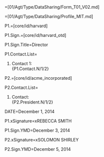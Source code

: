 =[01/Agt/Type/DataSharing/Form_T01_V02.md]

=[01/Agt/Type/DataSharing/Profile_MIT.md]

P1.=[core/id/harvard]

P1.Sign.=[core/id/harvard_otd]

P1.Sign.Title=Director

P1.Contact.List=<ol><li>Contact 1: <br>{P1.Contact.N/1/2}</ol>

P2.=[core/id/acme_incorporated]

P2.Contact.List=<ol><li>Contact: <br>{P2.President.N/1/2}</ol>

DATE=December 1, 2014

P1.xSignature=xREBECCA SMITH

P1.Sign.YMD=December 3, 2014

P2.xSignature=xSOLOMON SHIRLEY

P2.Sign.YMD=December 5, 2014